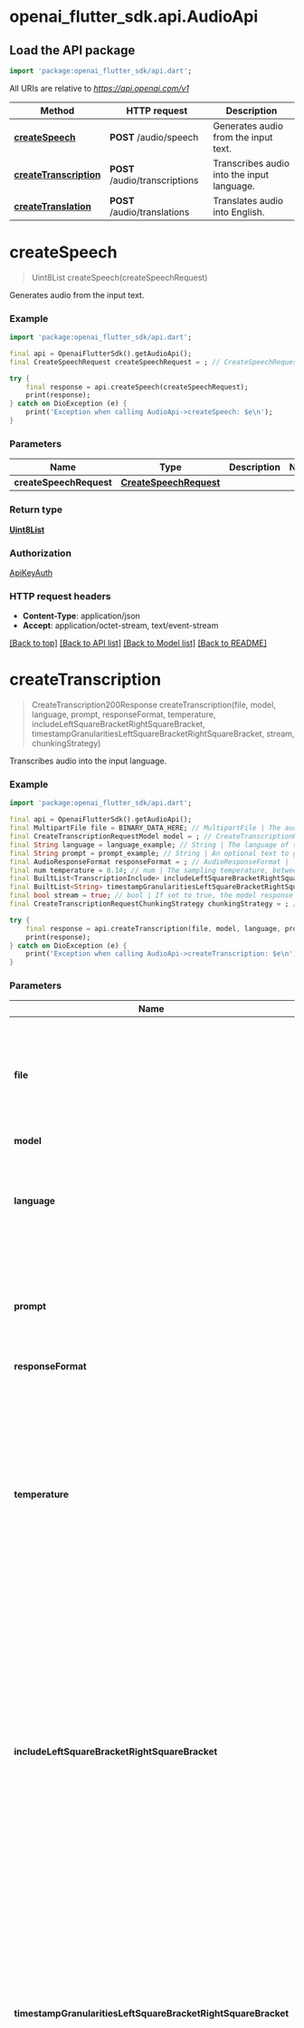 # openai_flutter_sdk.api.AudioApi

## Load the API package
```dart
import 'package:openai_flutter_sdk/api.dart';
```

All URIs are relative to *https://api.openai.com/v1*

Method | HTTP request | Description
------------- | ------------- | -------------
[**createSpeech**](AudioApi.md#createspeech) | **POST** /audio/speech | Generates audio from the input text.
[**createTranscription**](AudioApi.md#createtranscription) | **POST** /audio/transcriptions | Transcribes audio into the input language.
[**createTranslation**](AudioApi.md#createtranslation) | **POST** /audio/translations | Translates audio into English.


# **createSpeech**
> Uint8List createSpeech(createSpeechRequest)

Generates audio from the input text.

### Example
```dart
import 'package:openai_flutter_sdk/api.dart';

final api = OpenaiFlutterSdk().getAudioApi();
final CreateSpeechRequest createSpeechRequest = ; // CreateSpeechRequest | 

try {
    final response = api.createSpeech(createSpeechRequest);
    print(response);
} catch on DioException (e) {
    print('Exception when calling AudioApi->createSpeech: $e\n');
}
```

### Parameters

Name | Type | Description  | Notes
------------- | ------------- | ------------- | -------------
 **createSpeechRequest** | [**CreateSpeechRequest**](CreateSpeechRequest.md)|  | 

### Return type

[**Uint8List**](Uint8List.md)

### Authorization

[ApiKeyAuth](../README.md#ApiKeyAuth)

### HTTP request headers

 - **Content-Type**: application/json
 - **Accept**: application/octet-stream, text/event-stream

[[Back to top]](#) [[Back to API list]](../README.md#documentation-for-api-endpoints) [[Back to Model list]](../README.md#documentation-for-models) [[Back to README]](../README.md)

# **createTranscription**
> CreateTranscription200Response createTranscription(file, model, language, prompt, responseFormat, temperature, includeLeftSquareBracketRightSquareBracket, timestampGranularitiesLeftSquareBracketRightSquareBracket, stream, chunkingStrategy)

Transcribes audio into the input language.

### Example
```dart
import 'package:openai_flutter_sdk/api.dart';

final api = OpenaiFlutterSdk().getAudioApi();
final MultipartFile file = BINARY_DATA_HERE; // MultipartFile | The audio file object (not file name) to transcribe, in one of these formats: flac, mp3, mp4, mpeg, mpga, m4a, ogg, wav, or webm. 
final CreateTranscriptionRequestModel model = ; // CreateTranscriptionRequestModel | 
final String language = language_example; // String | The language of the input audio. Supplying the input language in [ISO-639-1](https://en.wikipedia.org/wiki/List_of_ISO_639-1_codes) (e.g. `en`) format will improve accuracy and latency. 
final String prompt = prompt_example; // String | An optional text to guide the model's style or continue a previous audio segment. The [prompt](/docs/guides/speech-to-text#prompting) should match the audio language. 
final AudioResponseFormat responseFormat = ; // AudioResponseFormat | 
final num temperature = 8.14; // num | The sampling temperature, between 0 and 1. Higher values like 0.8 will make the output more random, while lower values like 0.2 will make it more focused and deterministic. If set to 0, the model will use [log probability](https://en.wikipedia.org/wiki/Log_probability) to automatically increase the temperature until certain thresholds are hit. 
final BuiltList<TranscriptionInclude> includeLeftSquareBracketRightSquareBracket = ; // BuiltList<TranscriptionInclude> | Additional information to include in the transcription response.  `logprobs` will return the log probabilities of the tokens in the  response to understand the model's confidence in the transcription.  `logprobs` only works with response_format set to `json` and only with  the models `gpt-4o-transcribe` and `gpt-4o-mini-transcribe`. 
final BuiltList<String> timestampGranularitiesLeftSquareBracketRightSquareBracket = ; // BuiltList<String> | The timestamp granularities to populate for this transcription. `response_format` must be set `verbose_json` to use timestamp granularities. Either or both of these options are supported: `word`, or `segment`. Note: There is no additional latency for segment timestamps, but generating word timestamps incurs additional latency. 
final bool stream = true; // bool | If set to true, the model response data will be streamed to the client as it is generated using [server-sent events](https://developer.mozilla.org/en-US/docs/Web/API/Server-sent_events/Using_server-sent_events#Event_stream_format).  See the [Streaming section of the Speech-to-Text guide](/docs/guides/speech-to-text?lang=curl#streaming-transcriptions) for more information.  Note: Streaming is not supported for the `whisper-1` model and will be ignored. 
final CreateTranscriptionRequestChunkingStrategy chunkingStrategy = ; // CreateTranscriptionRequestChunkingStrategy | 

try {
    final response = api.createTranscription(file, model, language, prompt, responseFormat, temperature, includeLeftSquareBracketRightSquareBracket, timestampGranularitiesLeftSquareBracketRightSquareBracket, stream, chunkingStrategy);
    print(response);
} catch on DioException (e) {
    print('Exception when calling AudioApi->createTranscription: $e\n');
}
```

### Parameters

Name | Type | Description  | Notes
------------- | ------------- | ------------- | -------------
 **file** | **MultipartFile**| The audio file object (not file name) to transcribe, in one of these formats: flac, mp3, mp4, mpeg, mpga, m4a, ogg, wav, or webm.  | 
 **model** | [**CreateTranscriptionRequestModel**](CreateTranscriptionRequestModel.md)|  | 
 **language** | **String**| The language of the input audio. Supplying the input language in [ISO-639-1](https://en.wikipedia.org/wiki/List_of_ISO_639-1_codes) (e.g. `en`) format will improve accuracy and latency.  | [optional] 
 **prompt** | **String**| An optional text to guide the model's style or continue a previous audio segment. The [prompt](/docs/guides/speech-to-text#prompting) should match the audio language.  | [optional] 
 **responseFormat** | [**AudioResponseFormat**](AudioResponseFormat.md)|  | [optional] 
 **temperature** | **num**| The sampling temperature, between 0 and 1. Higher values like 0.8 will make the output more random, while lower values like 0.2 will make it more focused and deterministic. If set to 0, the model will use [log probability](https://en.wikipedia.org/wiki/Log_probability) to automatically increase the temperature until certain thresholds are hit.  | [optional] [default to 0]
 **includeLeftSquareBracketRightSquareBracket** | [**BuiltList&lt;TranscriptionInclude&gt;**](TranscriptionInclude.md)| Additional information to include in the transcription response.  `logprobs` will return the log probabilities of the tokens in the  response to understand the model's confidence in the transcription.  `logprobs` only works with response_format set to `json` and only with  the models `gpt-4o-transcribe` and `gpt-4o-mini-transcribe`.  | [optional] 
 **timestampGranularitiesLeftSquareBracketRightSquareBracket** | [**BuiltList&lt;String&gt;**](String.md)| The timestamp granularities to populate for this transcription. `response_format` must be set `verbose_json` to use timestamp granularities. Either or both of these options are supported: `word`, or `segment`. Note: There is no additional latency for segment timestamps, but generating word timestamps incurs additional latency.  | [optional] 
 **stream** | **bool**| If set to true, the model response data will be streamed to the client as it is generated using [server-sent events](https://developer.mozilla.org/en-US/docs/Web/API/Server-sent_events/Using_server-sent_events#Event_stream_format).  See the [Streaming section of the Speech-to-Text guide](/docs/guides/speech-to-text?lang=curl#streaming-transcriptions) for more information.  Note: Streaming is not supported for the `whisper-1` model and will be ignored.  | [optional] [default to false]
 **chunkingStrategy** | [**CreateTranscriptionRequestChunkingStrategy**](CreateTranscriptionRequestChunkingStrategy.md)|  | [optional] 

### Return type

[**CreateTranscription200Response**](CreateTranscription200Response.md)

### Authorization

[ApiKeyAuth](../README.md#ApiKeyAuth)

### HTTP request headers

 - **Content-Type**: multipart/form-data
 - **Accept**: application/json, text/event-stream

[[Back to top]](#) [[Back to API list]](../README.md#documentation-for-api-endpoints) [[Back to Model list]](../README.md#documentation-for-models) [[Back to README]](../README.md)

# **createTranslation**
> CreateTranslation200Response createTranslation(file, model, prompt, responseFormat, temperature)

Translates audio into English.

### Example
```dart
import 'package:openai_flutter_sdk/api.dart';

final api = OpenaiFlutterSdk().getAudioApi();
final MultipartFile file = BINARY_DATA_HERE; // MultipartFile | The audio file object (not file name) translate, in one of these formats: flac, mp3, mp4, mpeg, mpga, m4a, ogg, wav, or webm. 
final CreateTranslationRequestModel model = ; // CreateTranslationRequestModel | 
final String prompt = prompt_example; // String | An optional text to guide the model's style or continue a previous audio segment. The [prompt](/docs/guides/speech-to-text#prompting) should be in English. 
final String responseFormat = responseFormat_example; // String | The format of the output, in one of these options: `json`, `text`, `srt`, `verbose_json`, or `vtt`. 
final num temperature = 8.14; // num | The sampling temperature, between 0 and 1. Higher values like 0.8 will make the output more random, while lower values like 0.2 will make it more focused and deterministic. If set to 0, the model will use [log probability](https://en.wikipedia.org/wiki/Log_probability) to automatically increase the temperature until certain thresholds are hit. 

try {
    final response = api.createTranslation(file, model, prompt, responseFormat, temperature);
    print(response);
} catch on DioException (e) {
    print('Exception when calling AudioApi->createTranslation: $e\n');
}
```

### Parameters

Name | Type | Description  | Notes
------------- | ------------- | ------------- | -------------
 **file** | **MultipartFile**| The audio file object (not file name) translate, in one of these formats: flac, mp3, mp4, mpeg, mpga, m4a, ogg, wav, or webm.  | 
 **model** | [**CreateTranslationRequestModel**](CreateTranslationRequestModel.md)|  | 
 **prompt** | **String**| An optional text to guide the model's style or continue a previous audio segment. The [prompt](/docs/guides/speech-to-text#prompting) should be in English.  | [optional] 
 **responseFormat** | **String**| The format of the output, in one of these options: `json`, `text`, `srt`, `verbose_json`, or `vtt`.  | [optional] [default to 'json']
 **temperature** | **num**| The sampling temperature, between 0 and 1. Higher values like 0.8 will make the output more random, while lower values like 0.2 will make it more focused and deterministic. If set to 0, the model will use [log probability](https://en.wikipedia.org/wiki/Log_probability) to automatically increase the temperature until certain thresholds are hit.  | [optional] [default to 0]

### Return type

[**CreateTranslation200Response**](CreateTranslation200Response.md)

### Authorization

[ApiKeyAuth](../README.md#ApiKeyAuth)

### HTTP request headers

 - **Content-Type**: multipart/form-data
 - **Accept**: application/json

[[Back to top]](#) [[Back to API list]](../README.md#documentation-for-api-endpoints) [[Back to Model list]](../README.md#documentation-for-models) [[Back to README]](../README.md)

